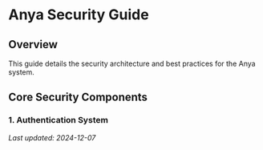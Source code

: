 # Anya Security Guide

## Overview
This guide details the security architecture and best practices for the Anya system.

## Core Security Components

### 1. Authentication System


*Last updated: 2024-12-07*
